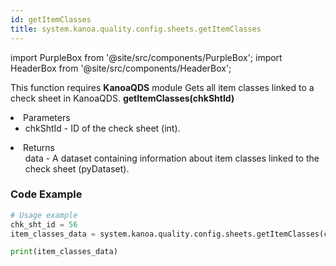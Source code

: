 ```yaml
---
id: getItemClasses
title: system.kanoa.quality.config.sheets.getItemClasses
---
```


import PurpleBox from '@site/src/components/PurpleBox';
import HeaderBox from '@site/src/components/HeaderBox';

<PurpleBox>This function requires <b>KanoaQDS</b> module</PurpleBox>
<HeaderBox header="Description">Gets all item classes linked to a check sheet in KanoaQDS.</HeaderBox>
<HeaderBox header="Syntax">
    <b>getItemClasses(chkShtId)</b>
    <li> Parameters <br />
        <ul>
            <li>chkShtId - ID of the check sheet (int).</li>
        </ul>
    </li>
    <li> Returns <br />
        <ul>data - A dataset containing information about item classes linked to the check sheet (pyDataset).</ul>
    </li>
</HeaderBox>

### Code Example
```python
# Usage example
chk_sht_id = 56
item_classes_data = system.kanoa.quality.config.sheets.getItemClasses(chkShtId=chk_sht_id)

print(item_classes_data)
